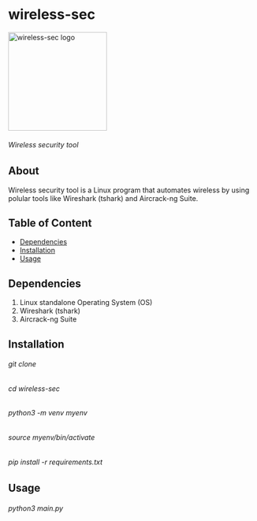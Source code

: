 # wireless-sec

<p align="left">
  <img src="logo.png" alt="wireless-sec logo" width="200"/>
</p>

###### Wireless security tool 

## About
Wireless security tool is a Linux program that automates wireless by using polular tools like Wireshark (tshark) and Aircrack-ng Suite.

## Table of Content
- [Dependencies](#Dependencies)
- [Installation](#Installation)
- [Usage](#Usage)

## Dependencies
1. Linux standalone Operating System (OS)
2. Wireshark (tshark)
3. Aircrack-ng Suite

## Installation
###### git clone 
###### cd wireless-sec
###### python3 -m venv myenv
###### source myenv/bin/activate
###### pip install -r requirements.txt

## Usage
###### python3 main.py
